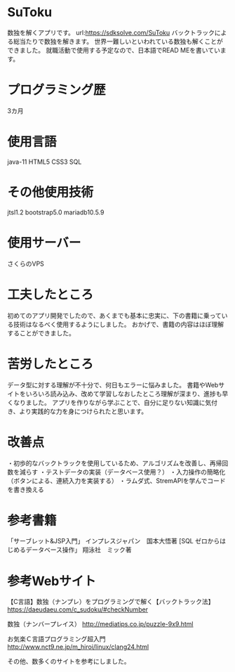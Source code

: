 # SuToku
数独を解くアプリです。
url:https://sdksolve.com/SuToku
バックトラックによる総当たりで数独を解きます。
世界一難しいといわれている数独も解くことができました。
就職活動で使用する予定なので、日本語でREAD MEを書いています。

# プログラミング歴
3カ月

# 使用言語
java-11
HTML5
CSS3
SQL

# その他使用技術
jtsl1.2
bootstrap5.0
mariadb10.5.9

# 使用サーバー
さくらのVPS

# 工夫したところ
初めてのアプリ開発でしたので、あくまでも基本に忠実に、下の書籍に乗っている技術はなるべく使用するようにしました。
おかげで、書籍の内容はほぼ理解することができました。

# 苦労したところ
データ型に対する理解が不十分で、何日もエラーに悩みました。
書籍やWebサイトをいろいろ読み込み、改めて学習しなおしたところ理解が深まり、進捗も早くなりました。
アプリを作りながら学ぶことで、自分に足りない知識に気付き、より実践的な力を身につけられたと思います。

# 改善点
・初歩的なバックトラックを使用しているため、アルゴリズムを改善し、再帰回数を減らす
・テストデータの実装（データベース使用？）
・入力操作の簡略化（ボタンによる、連続入力を実装する）
・ラムダ式、StremAPIを学んでコードを書き換える

# 参考書籍
「サーブレット&JSP入門」
インプレスジャパン　国本大悟著
[SQL ゼロからはじめるデータベース操作」
翔泳社　ミック著

# 参考Webサイト
【C言語】数独（ナンプレ）をプログラミングで解く【バックトラック法】
https://daeudaeu.com/c_sudoku/#checkNumber

数独（ナンバープレイス）
http://mediatips.co.jp/puzzle-9x9.html

お気楽Ｃ言語プログラミング超入門
http://www.nct9.ne.jp/m_hiroi/linux/clang24.html

その他、数多くのサイトを参考にしました。

